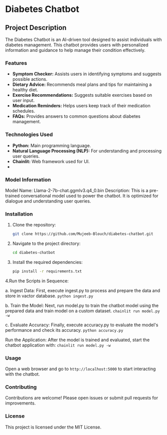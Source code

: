 # Diabetes Chatbot

## Project Description

The Diabetes Chatbot is an AI-driven tool designed to assist individuals with diabetes management. This chatbot provides users with personalized information and guidance to help manage their condition effectively.

### Features

- **Symptom Checker:** Assists users in identifying symptoms and suggests possible actions.
- **Dietary Advice:** Recommends meal plans and tips for maintaining a healthy diet.
- **Exercise Recommendations:** Suggests suitable exercises based on user input.
- **Medication Reminders:** Helps users keep track of their medication schedules.
- **FAQs:** Provides answers to common questions about diabetes management.

### Technologies Used

- **Python:** Main programming language.
- **Natural Language Processing (NLP):** For understanding and processing user queries.
- **Chainlit:** Web framework used for UI.
- 
### Model Information
Model Name: Llama-2-7b-chat.ggmlv3.q4_0.bin
Description: This is a pre-trained conversational model used to power the chatbot. It is optimized for dialogue and understanding user queries.

### Installation

1. Clone the repository:
   ```bash
   git clone https://github.com/Mujeeb-Blouch/diabetes-chatbot.git
   ```
2. Navigate to the project directory:
   ```bash
   cd diabetes-chatbot
   ```
3. Install the required dependencies:
   ```bash
   pip install -r requirements.txt
   ```
4.Run the Scripts in Sequence:

a. Ingest Data:
First, execute ingest.py to process and prepare the data and store in vactor database.
```python ingest.py```

b. Train the Model:
Next, run model.py to train the chatbot model using the prepared data and train model on a custom dataset.
```chainlit run model.py -w```

c. Evaluate Accuracy:
Finally, execute accuracy.py to evaluate the model's performance and check its accuracy.
```python accuracy.py```

Run the Application:
After the model is trained and evaluated, start the chatbot application with:
```chainlit run model.py -w```

### Usage

Open a web browser and go to `http://localhost:5000` to start interacting with the chatbot.

### Contributing

Contributions are welcome! Please open issues or submit pull requests for improvements.

### License

This project is licensed under the MIT License.

